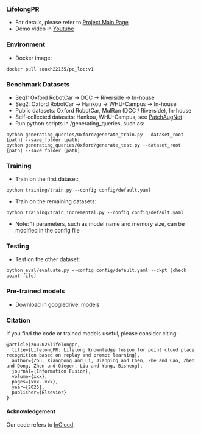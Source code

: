 ### LifelongPR
* For details, please refer to [Project Main Page](https://zouxianghong.github.io/LifelongPR/)
* Demo video in [Youtube](https://www.youtube.com/watch?v=D7ud0X1kywE)

### Environment
* Docker image:
```
docker pull zouxh22135/pc_loc:v1
```

### Benchmark Datasets
* Seq1: Oxford RobotCar -> DCC -> Riverside -> In-house
* Seq2: Oxford RobotCar -> Hankou -> WHU-Campus -> In-house
* Public datasets: Oxford RobotCar, MulRan (DCC / Riverside), In-house
* Self-collected datasets: Hankou, WHU-Campus, see [PatchAugNet](https://whu-usi3dv.github.io/PatchAugNet/)
* Run python scripts in /generating_queries, such as:
```
python generating_queries/Oxford/generate_train.py --dataset_root [path] --save_folder [path]
python generating_queries/Oxford/generate_test.py --dataset_root [path] --save_folder [path]
```

### Training
* Train on the first dataset:
```
python training/train.py --config config/default.yaml
```
* Train on the remaining datasets:
```
python training/train_incremental.py --config config/default.yaml
```
* Note: 1) parameters, such as model name and memory size, can be modified in the config file

### Testing
* Test on the other dataset:
```
python eval/evaluate.py --config config/default.yaml --ckpt [check point file]
```

### Pre-trained models
* Download in googledrive: [models](https://drive.google.com/drive/folders/1LGbzHPYkFiytN2TgXUrTJK85PjSZn-Z5?usp=sharing)

### Citation
If you find the code or trained models useful, please consider citing:
```
@article{zou2025lifelongpr,
  title={LifelongPR: Lifelong knownledge fusion for point cloud place recognition based on replay and prompt learning},
  author={Zou, Xianghong and Li, Jianping and Chen, Zhe and Cao, Zhen and Dong, Zhen and Qiegen, Liu and Yang, Bisheng},
  journal={Information Fusion},
  volume={xxx},
  pages={xxx--xxx},
  year={2025},
  publisher={Elsevier}
}
```

#### Acknowledgement
Our code refers to [InCloud](https://github.com/csiro-robotics/InCloud).
